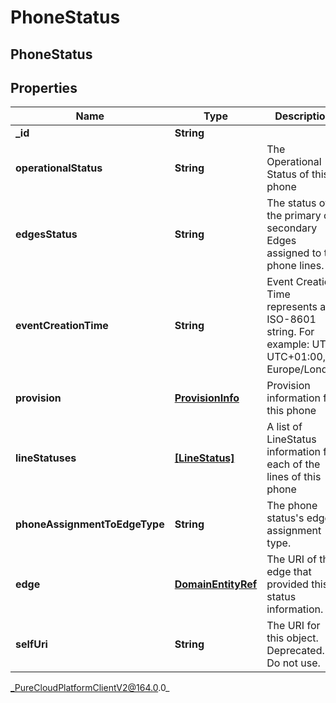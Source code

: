 # PhoneStatus

## PhoneStatus

## Properties

|Name | Type | Description | Notes|
|------------ | ------------- | ------------- | -------------|
| **_id** | **String** |  | [optional] |
| **operationalStatus** | **String** | The Operational Status of this phone | [optional] |
| **edgesStatus** | **String** | The status of the primary or secondary Edges assigned to the phone lines. | [optional] |
| **eventCreationTime** | **String** | Event Creation Time represents an ISO-8601 string. For example: UTC, UTC+01:00, or Europe/London | [optional] |
| **provision** | [**ProvisionInfo**](ProvisionInfo) | Provision information for this phone | [optional] |
| **lineStatuses** | [**[LineStatus]**](LineStatus) | A list of LineStatus information for each of the lines of this phone | [optional] |
| **phoneAssignmentToEdgeType** | **String** | The phone status&#39;s edge assignment type. | [optional] |
| **edge** | [**DomainEntityRef**](DomainEntityRef) | The URI of the edge that provided this status information. | [optional] |
| **selfUri** | **String** | The URI for this object. Deprecated. Do not use. | [optional] |



_PureCloudPlatformClientV2@164.0.0_
